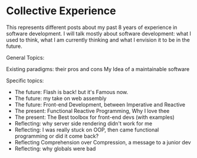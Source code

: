 # Collective ExperienceThis represents different posts about my past 8 years of experience in software development. I will talk mostly about software development:  what I used to think, what I am currently thinking and what I envision it to be in the future.General Topics:Existing paradigms: their pros and consMy Idea of a maintainable softwareSpecific topics:* The future: Flash is back! but it's Famous now.* The future: my take on web assembly* The future: Front-end Development, between Imperative and Reactive* The present: Functional Reactive Programming, Why I love thee * The present: The Best toolbox for front-end devs (with examples)* Reflecting: why server side rendering didn't work for me* Reflecting: I was really stuck on OOP, then came functional programming or did it come back?* Reflecting  Comprehension over Compression, a message to a junior dev* Reflecting: why globals were bad